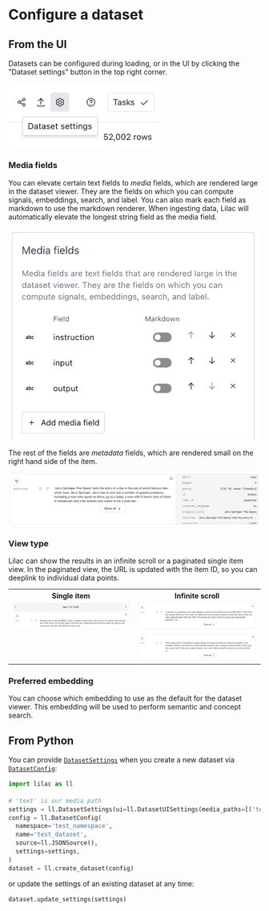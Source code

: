 # Configure a dataset

## From the UI

Datasets can be configured during loading, or in the UI by clicking the "Dataset settings" button in
the top right corner.

<img width="300" src="../_static/dataset/dataset_settings_button.png"></img>

### Media fields

You can elevate certain text fields to _media_ fields, which are rendered large in the dataset
viewer. They are the fields on which you can compute signals, embeddings, search, and label. You can
also mark each field as markdown to use the markdown renderer. When ingesting data, Lilac will
automatically elevate the longest string field as the media field.

<img width="500" src="../_static/dataset/dataset_media_fields.png"></img>

The rest of the fields are _metadata_ fields, which are rendered small on the right hand side of the
item.

<img src="../_static/dataset/dataset_media_vs_metadata.png"></img>

### View type

Lilac can show the results in an infinite scroll or a paginated single item view. In the paginated
view, the URL is updated with the item ID, so you can deeplink to individual data points.

<table>
  <tr>
    <th>Single item</td>
    <th>Infinite scroll</td>
  </tr>
  <tr>
    <td style="vertical-align:top;"><img src="../_static/dataset/dataset_single_item.png"></img></td>
    <td><img src="../_static/dataset/dataset_infinite_scroll.png"></img></td>
  </tr>
</table>

### Preferred embedding

You can choose which embedding to use as the default for the dataset viewer. This embedding will be
used to perform semantic and concept search.

## From Python

You can provide [`DatasetSettings`](#lilac.DatasetSettings) when you create a new dataset via
[`DatasetConfig`](#lilac.DatasetConfig):

```python
import lilac as ll

# 'text' is our media path
settings = ll.DatasetSettings(ui=ll.DatasetUISettings(media_paths=[('text',)]))
config = ll.DatasetConfig(
  namespace='test_namespace',
  name='test_dataset',
  source=ll.JSONSource(),
  settings=settings,
)
dataset = ll.create_dataset(config)
```

or update the settings of an existing dataset at any time:

```python
dataset.update_settings(settings)
```
